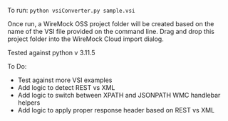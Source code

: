 To run: `python vsiConverter.py sample.vsi`

Once run, a WireMock OSS project folder will be created based on the name of the VSI file provided on the command line.
Drag and drop this project folder into the WireMock Cloud import dialog.

Tested against python v 3.11.5

To Do:
* Test against more VSI examples
* Add logic to detect REST vs XML
* Add logic to switch between XPATH and JSONPATH WMC handlebar helpers
* Add logic to apply proper response header based on REST vs XML